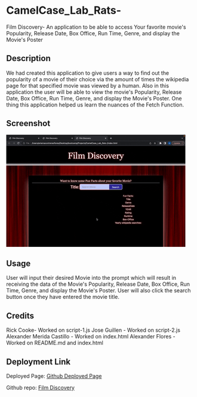 # CamelCase_Lab_Rats-
Film Discovery- An application to be able to access Your favorite movie's Popularity, Release Date, Box Office, Run Time, Genre, and display the Movie's Poster

## Description
We had created this application to give users a way to find out the popularity of a movie of their choice via the amount of times the wikipedia page for that specified movie was viewed by a human. Also in this application the user will be able to view the movie's Popularity, Release Date, Box Office, Run Time, Genre, and display the Movie's Poster. One thing this application helped us learn the nuances of the Fetch Function. 
## Screenshot
![How to Use Film Discovery](./assets/images/How%20To%20use%20Film%20Discovery.gif)


## Usage
User will input their desired Movie into the prompt which will result in receiving the data of the Movie's Popularity, Release Date, Box Office, Run Time, Genre, and display the Movie's Poster. User will also click the search button once they have entered the movie title.

## Credits
Rick Cooke- Worked on script-1.js
Jose Guillen - Worked on script-2.js
Alexander Merida Castillo - Worked on index.html
Alexander Flores - Worked on README.md and index.html
## Deployment Link

Deployed Page: [Github Deployed Page]()

Github repo: [Film Discovery](https://github.com/ameridacas/CamelCase_Lab_Rats-)